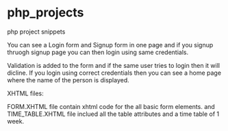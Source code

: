 # php_projects
php project snippets

You can see a Login form and Signup form in one page and
if you signup thruogh signup page you can then login using same credentials.

Validation is added to the form and if the same user tries to login then it will dicline.
If you login using correct credentials then you can see a home page where the name of the person is displayed.

XHTML files:

FORM.XHTML file contain xhtml code for the all basic form elements.
and
TIME_TABLE.XHTML file inclued all the table attributes and a time table of 1 week. 
